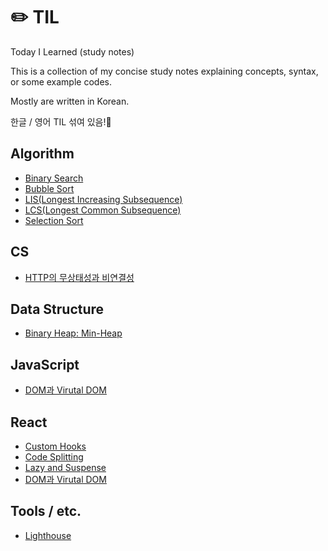 # ✏️ TIL
Today I Learned (study notes)

This is a collection of my concise study notes explaining concepts, syntax, or some example codes.

Mostly are written in Korean.

한글 / 영어 TIL 섞여 있음!📝

## Algorithm
- [Binary Search](https://github.com/ekim49/TIL/blob/main/Binary-search/binary-search.md)
- [Bubble Sort](https://github.com/ekim49/TIL/blob/main/Bubble-Sort/bubbleSort.md)
- [LIS(Longest Increasing Subsequence)](https://github.com/ekim49/TIL/blob/main/Longest-Increasing-Subsequence/lis.md)
- [LCS(Longest Common Subsequence)](https://github.com/ekim49/TIL/blob/main/Longest-Common-Subsequence/lcs.md)
- [Selection Sort](https://github.com/ekim49/TIL/blob/main/Selection-Sort/selection-sort.md)

## CS
- [HTTP의 무상태성과 비연결성](https://github.com/ekim49/TIL/tree/main/HTTP)

## Data Structure
- [Binary Heap: Min-Heap](https://github.com/ekim49/TIL/blob/main/Binary-heaps/binary_heap.md)

## JavaScript
- [DOM과 Virutal DOM](https://github.com/ekim49/TIL/blob/main/VirtualDOM/virtualDOM.md)

## React
- [Custom Hooks](https://github.com/ekim49/TIL/blob/main/Custom%20Hooks/customhooks.md)
- [Code Splitting](https://github.com/ekim49/TIL/blob/main/Code-Splitting/code_splitting.md)
- [Lazy and Suspense](https://github.com/ekim49/TIL/blob/main/React.lazy_Suspense/react_lazy.md)
- [DOM과 Virutal DOM](https://github.com/ekim49/TIL/blob/main/VirtualDOM/virtualDOM.md)

## Tools / etc.
- [Lighthouse](https://github.com/ekim49/TIL/blob/main/Lighthouse/lighthouse.md)
